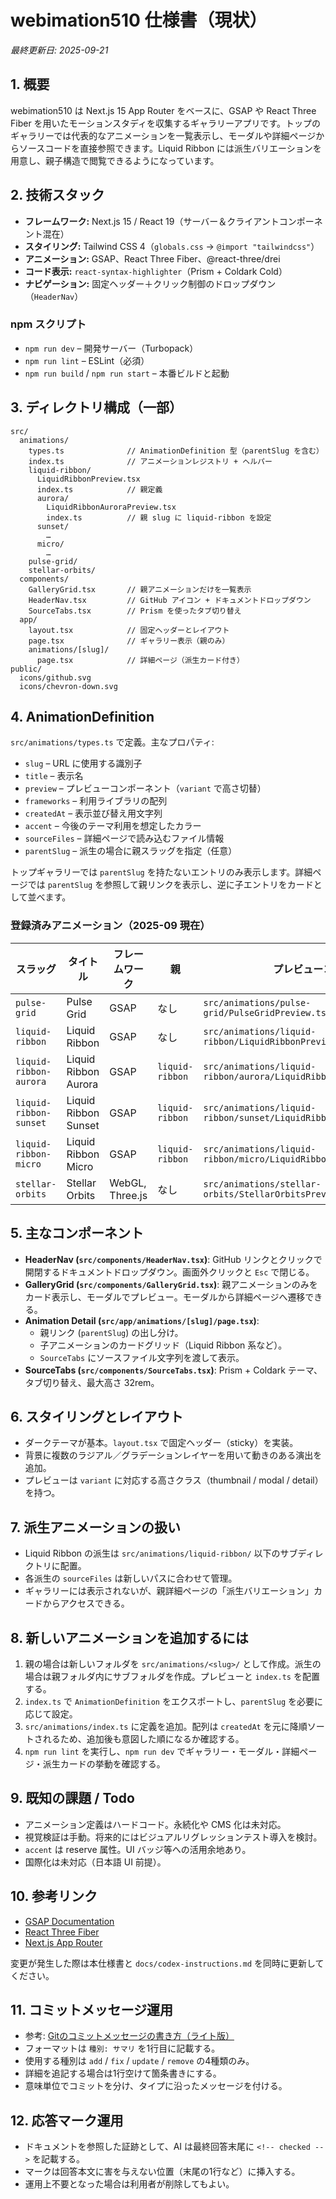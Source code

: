 ﻿# webimation510 仕様書（現状）

_最終更新日: 2025-09-21_

## 1. 概要
webimation510 は Next.js 15 App Router をベースに、GSAP や React Three Fiber を用いたモーションスタディを収集するギャラリーアプリです。トップのギャラリーでは代表的なアニメーションを一覧表示し、モーダルや詳細ページからソースコードを直接参照できます。Liquid Ribbon には派生バリエーションを用意し、親子構造で閲覧できるようになっています。

## 2. 技術スタック
- **フレームワーク:** Next.js 15 / React 19（サーバー＆クライアントコンポーネント混在）
- **スタイリング:** Tailwind CSS 4（`globals.css` → `@import "tailwindcss"`）
- **アニメーション:** GSAP、React Three Fiber、@react-three/drei
- **コード表示:** `react-syntax-highlighter`（Prism + Coldark Cold）
- **ナビゲーション:** 固定ヘッダー＋クリック制御のドロップダウン（`HeaderNav`）

### npm スクリプト
- `npm run dev` – 開発サーバー（Turbopack）
- `npm run lint` – ESLint（必須）
- `npm run build` / `npm run start` – 本番ビルドと起動

## 3. ディレクトリ構成（一部）
```
src/
  animations/
    types.ts              // AnimationDefinition 型（parentSlug を含む）
    index.ts              // アニメーションレジストリ + ヘルパー
    liquid-ribbon/
      LiquidRibbonPreview.tsx
      index.ts            // 親定義
      aurora/
        LiquidRibbonAuroraPreview.tsx
        index.ts          // 親 slug に liquid-ribbon を設定
      sunset/
        …
      micro/
        …
    pulse-grid/
    stellar-orbits/
  components/
    GalleryGrid.tsx       // 親アニメーションだけを一覧表示
    HeaderNav.tsx         // GitHub アイコン + ドキュメントドロップダウン
    SourceTabs.tsx        // Prism を使ったタブ切り替え
  app/
    layout.tsx            // 固定ヘッダーとレイアウト
    page.tsx              // ギャラリー表示（親のみ）
    animations/[slug]/
      page.tsx            // 詳細ページ（派生カード付き）
public/
  icons/github.svg
  icons/chevron-down.svg
```

## 4. AnimationDefinition
`src/animations/types.ts` で定義。主なプロパティ:
- `slug` – URL に使用する識別子
- `title` – 表示名
- `preview` – プレビューコンポーネント（`variant` で高さ切替）
- `frameworks` – 利用ライブラリの配列
- `createdAt` – 表示並び替え用文字列
- `accent` – 今後のテーマ利用を想定したカラー
- `sourceFiles` – 詳細ページで読み込むファイル情報
- `parentSlug` – 派生の場合に親スラッグを指定（任意）

トップギャラリーでは `parentSlug` を持たないエントリのみ表示します。詳細ページでは `parentSlug` を参照して親リンクを表示し、逆に子エントリをカードとして並べます。

### 登録済みアニメーション（2025-09 現在）
| スラッグ | タイトル | フレームワーク | 親 | プレビューコード |
| --- | --- | --- | --- | --- |
| `pulse-grid` | Pulse Grid | GSAP | なし | `src/animations/pulse-grid/PulseGridPreview.tsx`
| `liquid-ribbon` | Liquid Ribbon | GSAP | なし | `src/animations/liquid-ribbon/LiquidRibbonPreview.tsx`
| `liquid-ribbon-aurora` | Liquid Ribbon Aurora | GSAP | `liquid-ribbon` | `src/animations/liquid-ribbon/aurora/LiquidRibbonAuroraPreview.tsx`
| `liquid-ribbon-sunset` | Liquid Ribbon Sunset | GSAP | `liquid-ribbon` | `src/animations/liquid-ribbon/sunset/LiquidRibbonSunsetPreview.tsx`
| `liquid-ribbon-micro` | Liquid Ribbon Micro | GSAP | `liquid-ribbon` | `src/animations/liquid-ribbon/micro/LiquidRibbonMicroPreview.tsx`
| `stellar-orbits` | Stellar Orbits | WebGL, Three.js | なし | `src/animations/stellar-orbits/StellarOrbitsPreview.tsx`

## 5. 主なコンポーネント
- **HeaderNav (`src/components/HeaderNav.tsx`)**: GitHub リンクとクリックで開閉するドキュメントドロップダウン。画面外クリックと `Esc` で閉じる。
- **GalleryGrid (`src/components/GalleryGrid.tsx`)**: 親アニメーションのみをカード表示し、モーダルでプレビュー。モーダルから詳細ページへ遷移できる。
- **Animation Detail (`src/app/animations/[slug]/page.tsx`)**:
  - 親リンク (`parentSlug`) の出し分け。
  - 子アニメーションのカードグリッド（Liquid Ribbon 系など）。
  - `SourceTabs` にソースファイル文字列を渡して表示。
- **SourceTabs (`src/components/SourceTabs.tsx`)**: Prism + Coldark テーマ、タブ切り替え、最大高さ 32rem。

## 6. スタイリングとレイアウト
- ダークテーマが基本。`layout.tsx` で固定ヘッダー（sticky）を実装。
- 背景に複数のラジアル／グラデーションレイヤーを用いて動きのある演出を追加。
- プレビューは `variant` に対応する高さクラス（thumbnail / modal / detail）を持つ。

## 7. 派生アニメーションの扱い
- Liquid Ribbon の派生は `src/animations/liquid-ribbon/` 以下のサブディレクトリに配置。
- 各派生の `sourceFiles` は新しいパスに合わせて管理。
- ギャラリーには表示されないが、親詳細ページの「派生バリエーション」カードからアクセスできる。

## 8. 新しいアニメーションを追加するには
1. 親の場合は新しいフォルダを `src/animations/<slug>/` として作成。派生の場合は親フォルダ内にサブフォルダを作成。プレビューと `index.ts` を配置する。
2. `index.ts` で `AnimationDefinition` をエクスポートし、`parentSlug` を必要に応じて設定。
3. `src/animations/index.ts` に定義を追加。配列は `createdAt` を元に降順ソートされるため、追加後も意図した順になるか確認する。
4. `npm run lint` を実行し、`npm run dev` でギャラリー・モーダル・詳細ページ・派生カードの挙動を確認する。

## 9. 既知の課題 / Todo
- アニメーション定義はハードコード。永続化や CMS 化は未対応。
- 視覚検証は手動。将来的にはビジュアルリグレッションテスト導入を検討。
- `accent` は reserve 属性。UI バッジ等への活用余地あり。
- 国際化は未対応（日本語 UI 前提）。

## 10. 参考リンク
- [GSAP Documentation](https://greensock.com/docs/)
- [React Three Fiber](https://docs.pmnd.rs/react-three-fiber/getting-started/introduction)
- [Next.js App Router](https://nextjs.org/docs/app)

変更が発生した際は本仕様書と `docs/codex-instructions.md` を同時に更新してください。

## 11. コミットメッセージ運用
- 参考: [Gitのコミットメッセージの書き方（ライト版）](https://qiita.com/itosho/items/9565c6ad2ffc24c09364)
- フォーマットは `種別: サマリ` を1行目に記載する。
- 使用する種別は `add` / `fix` / `update` / `remove` の4種類のみ。
- 詳細を追記する場合は1行空けて箇条書きにする。
- 意味単位でコミットを分け、タイプに沿ったメッセージを付ける。

## 12. 応答マーク運用
- ドキュメントを参照した証跡として、AI は最終回答末尾に `<!-- checked -->` を記載する。
- マークは回答本文に害を与えない位置（末尾の1行など）に挿入する。
- 運用上不要となった場合は利用者が削除してもよい。





